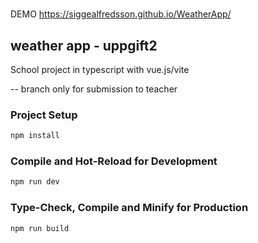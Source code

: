 #
DEMO
https://siggealfredsson.github.io/WeatherApp/

## weather app - uppgift2

School project in typescript with vue.js/vite 

-- branch only for submission to teacher

### Project Setup

```sh
npm install
```

### Compile and Hot-Reload for Development

```sh
npm run dev
```

### Type-Check, Compile and Minify for Production

```sh
npm run build
```

